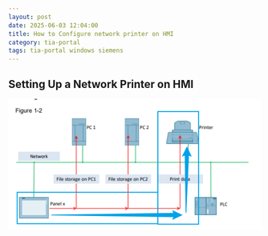 ```yaml
---
layout: post
date: 2025-06-03 12:04:00
title: How to Configure network printer on HMI
category: tia-portal
tags: tia-portal windows siemens
---
```


## Setting Up a Network Printer on HMI
![alt text](image.png)